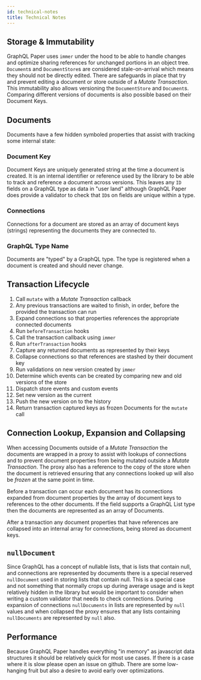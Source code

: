 ```yaml
---
id: technical-notes
title: Technical Notes
---
```


## Storage & Immutability

GraphQL Paper uses `immer` under the hood to be able to handle changes and optimize sharing references for unchanged portions in an object tree. `Document`s and `DocumentStore`s are considered stale-on-arrival which means they should not be directly edited. There are safeguards in place that try and prevent editing a document or store outside of a *Mutate Transaction*. This immutability also allows versioning the `DocumentStore` and `Document`s. Comparing different versions of documents is also possible based on their Document Keys.

## Documents

Documents have a few hidden symboled properties that assist with tracking some internal state:

### Document Key
Document Keys are uniquely generated string at the time a document is created. It is an internal identifier or reference used by the library to be able to track and reference a document across versions. This leaves any `ID` fields on a GraphQL type as data in "user land" although GraphQL Paper does provide a validator to check that `ID`s on fields are unique within a type.

### Connections

Connections for a document are stored as an array of document keys (strings) representing the documents they are connected to.

### GraphQL Type Name

Documents are "typed" by a GraphQL type. The type is registered when a document is created and should never change.

## Transaction Lifecycle

1. Call `mutate` with a *Mutate Transaction* callback
1. Any previous transactions are waited to finish, in order, before the provided the transaction can run
1. Expand connections so that properties references the appropriate connected documents
1. Run `beforeTransaction` hooks
1. Call the transaction callback using `immer`
1. Run `afterTransaction` hooks
1. Capture any returned documents as represented by their keys
1. Collapse connections so that references are stashed by their document key
1. Run validations on new version created by `immer`
1. Determine which events can be created by comparing new and old versions of the store
1. Dispatch store events and custom events
1. Set new version as the current
1. Push the new version on to the history
1. Return transaction captured keys as frozen Documents for the `mutate` call

## Connection Lookup, Expansion and Collapsing

When accessing Documents outside of a *Mutate Transaction* the documents are wrapped in a proxy to assist with lookups of connections and to prevent document properties from being mutated outside a *Mutate Transaction*. The proxy also has a reference to the copy of the store when the document is retrieved ensuring that any connections looked up will also be *frozen* at the same point in time.

Before a transaction can occur each document has its connections expanded from document properties by the array of document keys to references to the other documents. If the field supports a GraphQL List type then the documents are represented as an array of Documents.

After a transaction any document properties that have references are collapsed into an internal array for connections, being stored as document keys.

## `nullDocument`

Since GraphQL has a concept of nullable lists, that is lists that contain null, and connections are represented by documents there is a special reserved `nullDocument` used in storing lists that contain null. This is a special case and not something that normally crops up during average usage and is kept relatively hidden in the library but would be important to consider when writing a custom validator that needs to check connections. During expansion of connections `nullDocuments` in lists are represented by `null` values and when collapsed the proxy ensures that any lists containing `nullDocuments` are represented by `null` also.

## Performance

Because GraphQL Paper handles everything "in memory" as javascript data structures it should be relatively quick for most use cases. If there is a case where it is slow please open an issue on github. There are some low-hanging fruit but also a desire to avoid early over optimizations.
